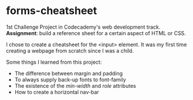 # forms-cheatsheet
1st Challenge Project in Codecademy's web development track. <strong>Assignment</strong>: build a reference sheet for a certain aspect of HTML or CSS.

I chose to create a cheatsheet for the &lt;input&gt; element. It was my first time creating a webpage from scratch since I was a child.

Some things I learned from this project:

<ul>
  <li>The difference between margin and padding</li>
  <li>To always supply back-up fonts to font-family</li>
  <li>The existence of the <em>min-width</em> and <em>role</em> attributes</li>
  <li>How to create a horizontal nav-bar</li>
</ul>
